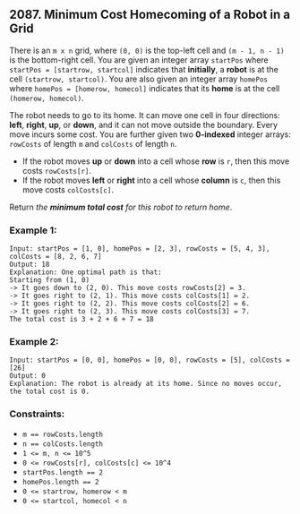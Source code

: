 ## 2087. Minimum Cost Homecoming of a Robot in a Grid

There is an ```m x n``` grid, where ```(0, 0)``` is the top-left cell and ```(m - 1, n - 1)``` is the bottom-right cell. You are given an integer array ```startPos``` where ```startPos = [startrow, startcol]``` indicates that **initially**, a **robot** is at the cell ```(startrow, startcol)```. You are also given an integer array ```homePos``` where ```homePos = [homerow, homecol]``` indicates that its **home** is at the cell ```(homerow, homecol)```.

The robot needs to go to its home. It can move one cell in four directions: **left**, **right**, **up**, or **down**, and it can not move outside the boundary. Every move incurs some cost. You are further given two **0-indexed** integer arrays: ```rowCosts``` of length ```m``` and ```colCosts``` of length ```n```.

* If the robot moves **up** or **down** into a cell whose **row** is ```r```, then this move costs ```rowCosts[r]```.
* If the robot moves **left** or **right** into a cell whose **column** is ```c```, then this move costs ```colCosts[c]```.

Return *the **minimum total cost** for this robot to return home*.

### Example 1:
```
Input: startPos = [1, 0], homePos = [2, 3], rowCosts = [5, 4, 3], colCosts = [8, 2, 6, 7]
Output: 18
Explanation: One optimal path is that:
Starting from (1, 0)
-> It goes down to (2, 0). This move costs rowCosts[2] = 3.
-> It goes right to (2, 1). This move costs colCosts[1] = 2.
-> It goes right to (2, 2). This move costs colCosts[2] = 6.
-> It goes right to (2, 3). This move costs colCosts[3] = 7.
The total cost is 3 + 2 + 6 + 7 = 18
```
### Example 2:
```
Input: startPos = [0, 0], homePos = [0, 0], rowCosts = [5], colCosts = [26]
Output: 0
Explanation: The robot is already at its home. Since no moves occur, the total cost is 0.
```

### Constraints:

* ```m == rowCosts.length```
* ```n == colCosts.length```
* ```1 <= m, n <= 10^5```
* ```0 <= rowCosts[r], colCosts[c] <= 10^4```
* ```startPos.length == 2```
* ```homePos.length == 2```
* ```0 <= startrow, homerow < m```
* ```0 <= startcol, homecol < n```